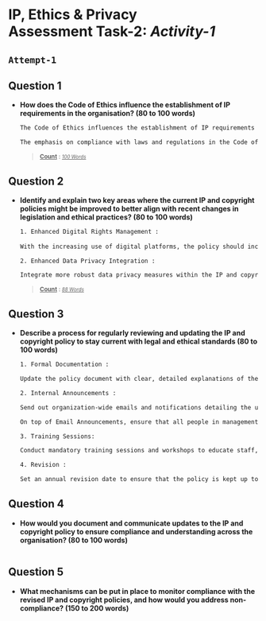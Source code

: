 # IP, Ethics & Privacy <br> Assessment Task-2: _Activity-1_

`Attempt-1`
---

## Question 1

- **How does the Code of Ethics influence the establishment of IP requirements in the organisation? (80 to 100 words)**

  ```.txt
  The Code of Ethics influences the establishment of IP requirements by promoting principles such as integrity, fairness, and respect, which are fundamental when establishing IP requirements. These ethical guidelines ensure that all personnel act with honestly and transparency, respecting the IP rights of others and avoiding conflicts of interest. 
  
  The emphasis on compliance with laws and regulations in the Code of Ethics promotes the copyright laws and IP protection measures that are outlined in the IP & Copyright Policy. This encourages a culture of accountability and responsibility, ensuring that IP is managed and protected in a fair and lawful manner.
  ```
  > <small><u><b>Count</b></u> : <small><i><u>100 Words</u></i></small></small>

## Question 2

- **Identify and explain two key areas where the current IP and copyright policies might be improved to better align with recent changes in legislation and ethical practices? (80 to 100 words)**

  ```.txt
  1. Enhanced Digital Rights Management :
   
  With the increasing use of digital platforms, the policy should include robust guidelines for digital rights management to prevent unauthorized distribution and use of digital content. This ensures compliance with recent legislation on digital copyright protection.

  2. Enhanced Data Privacy Integration : 
  
  Integrate more robust data privacy measures within the IP and copyright policies. With new data protection laws, this change ensures that personal data involved in IP creation and management is protected, aligning with both ethical standards and recent legislative requirements.
  ```
  > <small><u><b>Count</b></u> : <small><i><u>88 Words</u></i></small></small>

## Question 3

- **Describe a process for regularly reviewing and updating the IP and copyright policy to stay current with legal and ethical standards (80 to 100 words)**

  ```.txt
  1. Formal Documentation :

  Update the policy document with clear, detailed explanations of the changes. Ensure the document is accessible from a central repository, such as the company intranet.

  2. Internal Announcements :

  Send out organization-wide emails and notifications detailing the updates, their implications, and the reasons behind them. 
  
  On top of Email Announcements, ensure that all people in management positions are made aware of the changes, in a formal, documented meeting setting, where they will be tasked to inform all of their respective team-members of the changes.

  3. Training Sessions: 
  
  Conduct mandatory training sessions and workshops to educate staff, contractors, and students about the new policy changes.

  4. Revision : 
  
  Set an annual revision date to ensure that the policy is kept up to date.
  ```

## Question 4

- **How would you document and communicate updates to the IP and copyright policy to ensure compliance and understanding across the organisation? (80 to 100 words)**

  ```.txt
  ```

## Question 5

- **What mechanisms can be put in place to monitor compliance with the revised IP and copyright policies, and how would you address non-compliance? (150 to 200 words)**

    ```.txt
    ```
